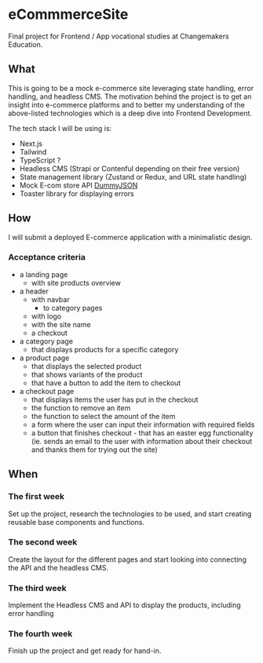 # eCommmerceSite
Final project for Frontend / App vocational studies at Changemakers Education. 

## What

This is going to be a mock e-commerce site leveraging state handling, error handling, and headless CMS. The motivation behind the project is to get an insight into e-commerce platforms and to better my understanding of the above-listed technologies which is a deep dive into Frontend Development. 

The tech stack I will be using is:
- Next.js
- Tailwind
- TypeScript ?
- Headless CMS (Strapi or Contenful depending on their free version)
- State management library (Zustand or Redux, and URL state handling)
- Mock E-com store API [DummyJSON](https://github.com/Ovi/DummyJSON)
- Toaster library for displaying errors 


## How

I will submit a deployed E-commerce application with a minimalistic design. 

### Acceptance criteria

- a landing page
  - with site products overview
- a header
  - with navbar
    - to category pages
  - with logo
  - with the site name
  - a checkout
- a category page
  - that displays products for a specific category 
- a product page
  - that displays the selected product
  - that shows variants of the product
  - that have a button to add the item to checkout
- a checkout page
  - that displays items the user has put in the checkout
  - the function to remove an item
  - the function to select the amount of the item
  - a form where the user can input their information with required fields
  - a button that finishes checkout - that has an easter egg functionality (ie. sends an email to the user with information about their checkout and thanks them for trying out the site)
 
## When

### The first week

Set up the project, research the technologies to be used, and start creating reusable base components and functions.

### The second week

Create the layout for the different pages and start looking into connecting the API and the headless CMS.

### The third week 

Implement the Headless CMS and API to display the products, including error handling

### The fourth week 

Finish up the project and get ready for hand-in. 
